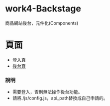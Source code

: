 # work4-Backstage
商品網站後台，元件化(Components)

# 頁面
- [登入頁](https://peterchen-jianrong.github.io/work4-Backstage/login.html)
- [後台頁](https://peterchen-jianrong.github.io/work4-Backstage/)

### 說明
 - 需要登入，否則無法操作後台功能。
 - 請將./js/config.js，api_path替換成自己申請的。
